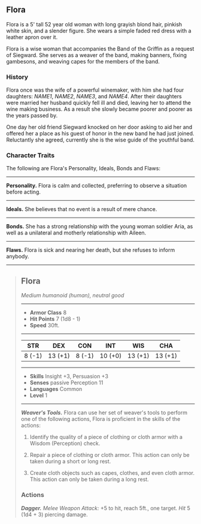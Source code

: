 ## Flora
Flora is a 5' tall 52 year old woman with long grayish blond hair, pinkish white skin, and a slender figure. She wears a simple faded red dress with a leather apron over it.

Flora is a wise woman that accompanies the Band of the Griffin as a request of Siegward. She serves as a weaver of the band, making banners, fixing gambesons, and weaving capes for the members of the band.


### History
Flora once was the wife of a powerful winemaker, with him she had four daughters: *NAME1*, *NAME2*, *NAME3*, and *NAME4*. After their daughters were married her husband quickly fell ill and died, leaving her to attend the wine making business. As a result she slowly became poorer and poorer as the years passed by.

One day her old friend Siegward knocked on her door asking to aid her and offered her a place as his guest of honor in the new band he had just joined. Reluctantly she agreed, currently she is the wise guide of the youthful band. 


### Character Traits
The following are Flora's Personality, Ideals, Bonds and Flaws:
___
**Personality.**
Flora is calm and collected, preferring to observe a situation before acting.
___
**Ideals.**
She believes that no event is a result of mere chance.
___
**Bonds.**
She has a strong relationship with the young woman soldier Aria, as well as a unilateral and motherly relationship with Aileen.
___
**Flaws.**
Flora is sick and nearing her death, but she refuses to inform anybody.


___
> ## Flora
>*Medium humanoid (human), neutral good*
> ___
> - **Armor Class** 8
> - **Hit Points** 7 (1d8 - 1)
> - **Speed** 30ft.
>___
>|   STR   |   DEX   |   CON   |   INT   |   WIS   |   CHA   |
>|:-------:|:-------:|:-------:|:-------:|:-------:|:-------:|
>|  8 (-1) | 13 (+1) |  8 (-1) | 10 (+0) | 13 (+1) | 13 (+1) |
>___
> - **Skills** Insight +3, Persuasion +3
> - **Senses** passive Perception 11
> - **Languages** Common
> - **Level** 1
> ___
> ***Weaver's Tools.*** Flora can use her set of weaver's tools to perform one of the following actions, Flora is proficient in the skills of the actions:
>
> 1. Identify the quality of a piece of clothing or cloth armor with a Wisdom (Perception) check.
>
> 2. Repair a piece of clothing or cloth armor. This action can only be taken during a short or long rest.
>
> 3. Create cloth objects such as capes, clothes, and even cloth armor. This action can only be taken during a long rest.
>
> ### Actions
> ***Dagger.*** *Melee Weapon Attack:* +5 to hit, reach 5ft., one target. *Hit* 5 (1d4 + 3) piercing damage. 
>